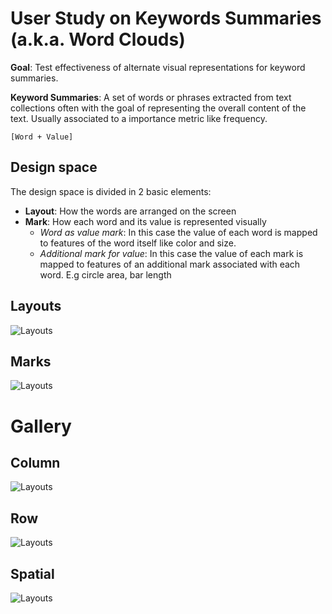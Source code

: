 # User Study on Keywords Summaries (a.k.a. Word Clouds)

**Goal**: Test effectiveness of alternate visual representations for keyword summaries.

**Keyword Summaries**: A set of words or phrases extracted from text collections often with the goal of representing the overall content of the text. Usually associated to a importance metric like frequency.

```[Word + Value]```

## Design space
The design space is divided in 2 basic elements:

* **Layout**: How the words are arranged on the screen
* **Mark**: How each word and its value is represented visually
	* *Word as value mark*: In this case the value of each word is mapped to features of the word itself like color and size.
	* *Additional mark for value*:  In this case the value of each mark is mapped to features of an additional mark associated with each word. E.g circle area, bar length

## Layouts

![Layouts](./Images/Layouts.png)


## Marks

![Layouts](./Images/Marks.png)

# Gallery

## Column
![Layouts](./Images/GalleryColumn.png)


## Row
![Layouts](./Images/GalleryRow.png)

## Spatial
![Layouts](./Images/GallerySpatial.png)